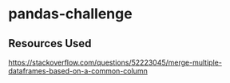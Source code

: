 # pandas-challenge
## Resources Used
https://stackoverflow.com/questions/52223045/merge-multiple-dataframes-based-on-a-common-column